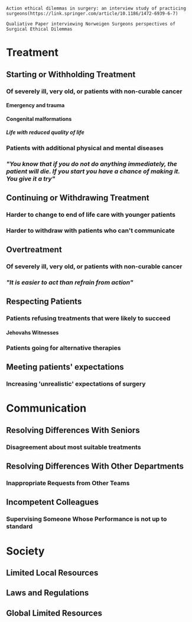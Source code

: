 ```{r}

Action ethical dilemmas in surgery: an interview study of practicing surgeons(https://link.springer.com/article/10.1186/1472-6939-6-7)

Qualiative Paper interviewing Norweigen Surgeons perspectives of Surgical Ethical Dilemmas

```


# Treatment
## Starting or Withholding Treatment
### Of severely ill, very old, or patients with non-curable cancer
#### Emergency and trauma
#### Congenital malformations
##### Life with reduced quality of life
### Patients with additional physical and mental diseases
### *"You know that if you do not do anything immediately, the patient will die. If you start you have a chance of making it. You give it a try"*
## Continuing or Withdrawing Treatment
### Harder to change to end of life care with younger patients
### Harder to withdraw with patients who can't communicate
## Overtreatment
### Of severely ill, very old, or patients with non-curable cancer
### *"It is easier to act than refrain from action"*
## Respecting Patients
### Patients refusing treatments that were likely to succeed
#### Jehovahs Witnesses
### Patients going for alternative therapies
## Meeting patients' expectations
### Increasing 'unrealistic' expectations of surgery

# Communication
## Resolving Differences With Seniors
### Disagreement about most suitable treatments
## Resolving Differences With Other Departments
### Inappropriate Requests from Other Teams
## Incompetent Colleagues
### Supervising Someone Whose Performance is not up to standard

# Society
## Limited Local Resources
## Laws and Regulations
## Global Limited Resources